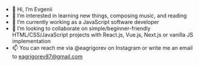 - 👋 Hi, I’m Evgenii
- 👀 I’m interested in learning new things, composing music, and reading
- 🌱 I’m currently working as a JavaScript software developer
- 💞️ I’m looking to collaborate on simple/beginner-friendly HTML/CSS/JavaScript projects with React.js, Vue.js, Next.js or vanilla JS implementation 
- 📫 You can reach me via @eagrigorev on Instagram or write me an email to eagrigorev87@gmail.com

<!---
eagrigorev/eagrigorev is a ✨ special ✨ repository because its `README.md` (this file) appears on your GitHub profile.
You can click the Preview link to take a look at your changes.
--->
